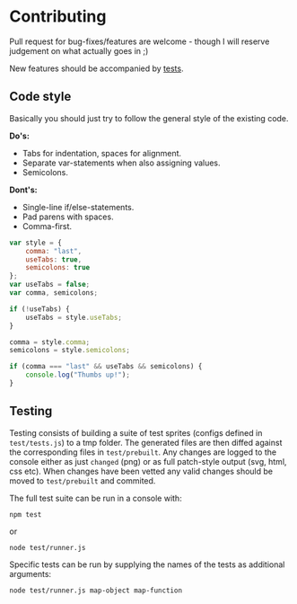 # Contributing

Pull request for bug-fixes/features are welcome - though I will reserve judgement on what actually goes in ;)

New features should be accompanied by [tests](#testing).

## Code style

Basically you should just try to follow the general style of the existing code.

**Do's:**

* Tabs for indentation, spaces for alignment.
* Separate var-statements when also assigning values.
* Semicolons.

**Dont's:**

* Single-line if/else-statements.
* Pad parens with spaces.
* Comma-first.

```js
var style = {
	comma: "last",
	useTabs: true,
	semicolons: true
};
var useTabs = false;
var comma, semicolons;

if (!useTabs) {
	useTabs = style.useTabs;
}

comma = style.comma;
semicolons = style.semicolons;

if (comma === "last" && useTabs && semicolons) {
	console.log("Thumbs up!");
}
```


## Testing

Testing consists of building a suite of test sprites (configs defined in `test/tests.js`) to a tmp folder. The generated files are then diffed against the corresponding files in `test/prebuilt`.
Any changes are logged to the console either as just `changed` (png) or as full patch-style output (svg, html, css etc).
When changes have been vetted any valid changes should be moved to `test/prebuilt` and commited.  

The full test suite can be run in a console with:

```
npm test
```

or

```
node test/runner.js
```

Specific tests can be run by supplying the names of the tests as additional arguments:

```
node test/runner.js map-object map-function
```